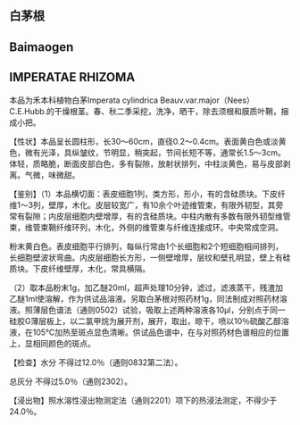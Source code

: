 ## 白茅根

## Baimaogen

## IMPERATAE RHIZOMA

本品为禾本科植物白茅Imperata cylindrica Beauv.var.major（Nees）C.E.Hubb.的干燥根茎。春、秋二季采挖，洗净，晒干，除去须根和膜质叶鞘，捆成小把。

【性状】本品呈长圆柱形，长30～60cm，直径0.2～0.4cm。表面黄白色或淡黄色，微有光泽，具纵皱纹，节明显，稍突起，节间长短不等，通常长1.5～3cm。体轻，质略脆，断面皮部白色，多有裂隙，放射状排列，中柱淡黄色，易与皮部剥离。气微，味微甜。

【鉴别】（1）本品横切面：表皮细胞1列，类方形，形小，有的含硅质块。下皮纤维1～3列，壁厚，木化。皮层较宽广，有10余个叶迹维管束，有限外韧型，其旁常有裂隙；内皮层细胞内壁增厚，有的含硅质块。中柱内散有多数有限外韧型维管束，维管束鞘纤维环列，木化，外侧的维管束与纤维连接成环。中央常成空洞。

粉末黄白色。表皮细胞平行排列，每纵行常由1个长细胞和2个短细胞相间排列，长细胞壁波状弯曲。内皮层细胞长方形，一侧壁增厚，层纹和壁孔明显，壁上有硅质块。下皮纤维壁厚，木化，常具横隔。

（2）取本品粉末1g，加乙醚20ml，超声处理10分钟，滤过，滤液蒸干，残渣加乙醚1ml使溶解，作为供试品溶液。另取白茅根对照药材1g，同法制成对照药材溶液。照薄层色谱法（通则0502）试验，吸取上述两种溶液各10μl，分别点于同一硅胶G薄层板上，以二氯甲烷为展开剂，展开，取出，晾干，喷以10％硫酸乙醇溶液，在105℃加热至斑点显色清晰。供试品色谱中，在与对照药材色谱相应的位置上，显相同颜色的斑点。

【检查】水分 不得过12.0％（通则0832第二法）。

总灰分 不得过5.0％（通则2302）。

【浸出物】照水溶性浸出物测定法（通则2201）项下的热浸法测定，不得少于24.0％。
